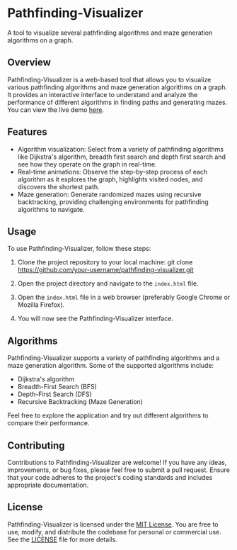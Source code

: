# Pathfinding-Visualizer

A tool to visualize several pathfinding algorithms and maze generation algorithms on a graph.

## Overview
Pathfinding-Visualizer is a web-based tool that allows you to visualize various pathfinding algorithms and maze generation algorithms on a graph. It provides an interactive interface to understand and analyze the performance of different algorithms in finding paths and generating mazes. You can view the live demo [here](https://nb-0310.github.io/Pathfinding-Visualizer/).

## Features
- Algorithm visualization: Select from a variety of pathfinding algorithms like Dijkstra's algorithm, breadth first search and depth first search and see how they operate on the graph in real-time.
- Real-time animations: Observe the step-by-step process of each algorithm as it explores the graph, highlights visited nodes, and discovers the shortest path.
- Maze generation: Generate randomized mazes using recursive backtracking, providing challenging environments for pathfinding algorithms to navigate.

## Usage
To use Pathfinding-Visualizer, follow these steps:

1. Clone the project repository to your local machine:
git clone https://github.com/your-username/pathfinding-visualizer.git

2. Open the project directory and navigate to the `index.html` file.

3. Open the `index.html` file in a web browser (preferably Google Chrome or Mozilla Firefox).

4. You will now see the Pathfinding-Visualizer interface.

## Algorithms
Pathfinding-Visualizer supports a variety of pathfinding algorithms and a maze generation algorithm. Some of the supported algorithms include:

- Dijkstra's algorithm
- Breadth-First Search (BFS)
- Depth-First Search (DFS)
- Recursive Backtracking (Maze Generation)

Feel free to explore the application and try out different algorithms to compare their performance.

## Contributing
Contributions to Pathfinding-Visualizer are welcome! If you have any ideas, improvements, or bug fixes, please feel free to submit a pull request. Ensure that your code adheres to the project's coding standards and includes appropriate documentation.

## License
Pathfinding-Visualizer is licensed under the [MIT License](LICENSE). You are free to use, modify, and distribute the codebase for personal or commercial use. See the [LICENSE](LICENSE) file for more details.
